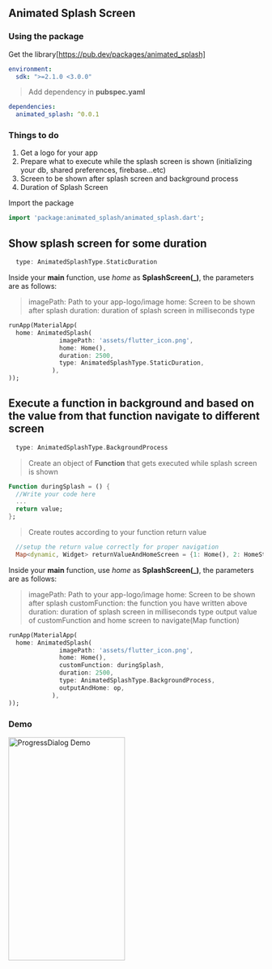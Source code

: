 ## Animated Splash Screen

### Using the package

Get the library[https://pub.dev/packages/animated_splash]

```yaml
environment:
  sdk: ">=2.1.0 <3.0.0"
```

> Add dependency in **pubspec.yaml**
```yaml
dependencies:
  animated_splash: ^0.0.1
```
### Things to do
<ol>
<li> Get a logo for your app</li>
<li> Prepare what to execute while the splash screen is shown (initializing your db, shared preferences, firebase...etc) </li>
<li> Screen to be shown after splash screen and background process </li>
<li> Duration of Splash Screen  </li>
</ol>

Import the package
```dart
import 'package:animated_splash/animated_splash.dart';
```

## Show splash screen for some duration
```dart
  type: AnimatedSplashType.StaticDuration
```

Inside your **main** function, use *home* as **SplashScreen(_)**, the parameters are as follows:
> imagePath: Path to your app-logo/image
> home: Screen to be shown after splash
> duration: duration of splash screen in milliseconds
> type
```dart
runApp(MaterialApp(
  home: AnimatedSplash(
              imagePath: 'assets/flutter_icon.png',
              home: Home(),
              duration: 2500,
              type: AnimatedSplashType.StaticDuration,
            ),
));
```

## Execute a function in background and based on the value from that function navigate to different screen

```dart
  type: AnimatedSplashType.BackgroundProcess
```
> Create an object of  **Function** that gets executed while splash screen is shown
```dart
Function duringSplash = () {
  //Write your code here
  ...
  return value;
};
```

> Create routes according to your function return value
```dart
  //setup the return value correctly for proper navigation
  Map<dynamic, Widget> returnValueAndHomeScreen = {1: Home(), 2: HomeSt()};

```


Inside your **main** function, use *home* as **SplashScreen(_)**, the parameters are as follows:
> imagePath: Path to your app-logo/image
> home: Screen to be shown after splash
> customFunction: the function you have written above
> duration: duration of splash screen in milliseconds
> type
> output value of customFunction and home screen to navigate(Map function)

```dart
runApp(MaterialApp(
  home: AnimatedSplash(
              imagePath: 'assets/flutter_icon.png',
              home: Home(),
              customFunction: duringSplash,
              duration: 2500,
              type: AnimatedSplashType.BackgroundProcess,
              outputAndHome: op,
            ),
));
```
### Demo
<img src="https://raw.githubusercontent.com/fayaz07/splash_screen/master/splash_demo.gif" width="230" height="440" alt="ProgressDialog Demo" />
